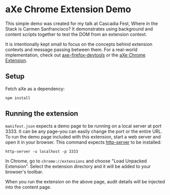 # aXe Chrome Extension Demo

This simple demo was created for my talk at Cascadia Fest, Where in the Stack is Carmen Sanfrancisco? It demonstrates using background and content scripts together to test the DOM from an extension context. 

It is intentionally kept small to focus on the concepts behind extension contexts and message passing between them. For a real-world implementation, check out [axe-firefox-devtools](https://github.com/dequelabs/axe-firefox-devtools) or the [aXe Chrome Extension](chrome.google.com/webstore/detail/axe/lhdoppojpmngadmnindnejefpokejbdd?hl=en-US).

## Setup
Fetch aXe as a dependency:
```
npm install
```

## Running the extension

`manifest.json` expects a demo page to be running on a local server at port 3333. It can be any page–you can easily change the port or the entire URL. To run the demo page included with this extension, start a web server and open it in your browser. This command expects [http-server](https://www.npmjs.com/package/http-server) to be installed:
```
http-server -u localhost -p 3333
````

In Chrome, go to `chrome://extensions` and choose "Load Unpacked Extension". Select the extension directory and it will be added to your browser's toolbar.

When you run the extension on the above page, audit details will be injected into the content page.